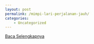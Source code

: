 ```yaml
---
layout: post
permalink: /mimpi-lari-perjalanan-jauh/
categories:
    - Uncategorized
---
```


[Baca Selengkapnya](/07)